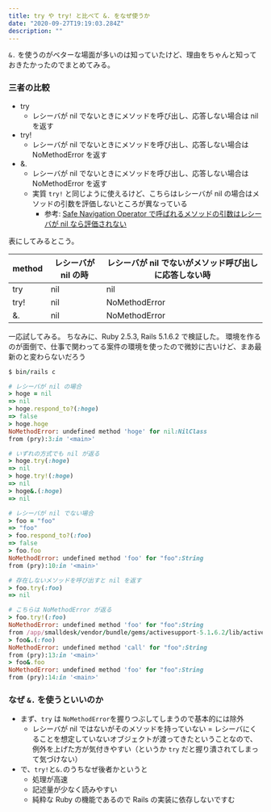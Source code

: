 ```yaml
---
title: try や try! と比べて &. をなぜ使うか
date: "2020-09-27T19:19:03.284Z"
description: ""
---
```


`&.` を使うのがベターな場面が多いのは知っていたけど、理由をちゃんと知っておきたかったのでまとめてみる。

### 三者の比較
- try
  - レシーバが nil でないときにメソッドを呼び出し、応答しない場合は nil を返す
- try!
  - レシーバが nil でないときにメソッドを呼び出し、応答しない場合は NoMethodError を返す
- &.
  - レシーバが nil でないときにメソッドを呼び出し、応答しない場合は NoMethodError を返す
  - 実質 `try!` と同じように使えるけど、こちらはレシーバが nil の場合はメソッドの引数を評価しないところが異なっている
    - 参考: [Safe Navigation Operator で呼ばれるメソッドの引数はレシーバが nil なら評価されない](https://qiita.com/yuya_takeyama/items/6126064f3e90eef24511)

表にしてみるとこう。

| method  | レシーバが nil の時 | レシーバが nil でないがメソッド呼び出しに応答しない時 |
| --- | --- | --- |
| try  | nil | nil |
| try! | nil | NoMethodError |
| &. | nil | NoMethodError |

一応試してみる。
ちなみに、Ruby 2.5.3, Rails 5.1.6.2 で検証した。
環境を作るのが面倒で、仕事で関わってる案件の環境を使ったので微妙に古いけど、まあ最新のと変わらないだろう

```ruby
$ bin/rails c

# レシーバが nil の場合
> hoge = nil
=> nil
> hoge.respond_to?(:hoge)
=> false
> hoge.hoge
NoMethodError: undefined method 'hoge' for nil:NilClass
from (pry):3:in '<main>'

# いずれの方式でも nil が返る
> hoge.try(:hoge)
=> nil
> hoge.try!(:hoge)
=> nil
> hoge&.(:hoge)
=> nil

# レシーバが nil でない場合
> foo = "foo"
=> "foo"
> foo.respond_to?(:foo)
=> false
> foo.foo
NoMethodError: undefined method 'foo' for "foo":String
from (pry):10:in '<main>'

# 存在しないメソッドを呼び出すと nil を返す
> foo.try(:foo)
=> nil

# こちらは NoMethodError が返る
> foo.try!(:foo)
NoMethodError: undefined method 'foo' for "foo":String
from /app/smalldesk/vendor/bundle/gems/activesupport-5.1.6.2/lib/active_support/core_ext/object/try.rb:17:in 'public_send'
> foo&.(:foo)
NoMethodError: undefined method 'call' for "foo":String
from (pry):13:in '<main>'
> foo&.foo
NoMethodError: undefined method 'foo' for "foo":String
from (pry):14:in '<main>'
```

### なぜ `&.` を使うといいのか
- まず、`try` は `NoMethodError`を握りつぶしてしまうので基本的には除外
  - レシーバが nil ではないがそのメソッドを持っていない = レシーバにくることを想定していないオブジェクトが渡ってきたということなので、例外を上げた方が気付きやすい（というか `try` だと握り潰されてしまって気づけない）
- で、`try!`と`&.`のうちなぜ後者かというと
  - 処理が高速
  - 記述量が少なく読みやすい
  - 純粋な Ruby の機能であるので Rails の実装に依存しないですむ
